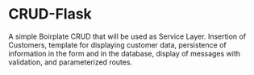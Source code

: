 # CRUD-Flask
A simple Boirplate CRUD that will be used as Service Layer. Insertion of Customers, template for displaying customer data, persistence of information in the form and in the database, display of messages with validation, and parameterized routes.

